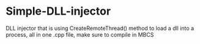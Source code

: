 # Simple-DLL-injector
DLL injector that is using CreateRemoteThread() method to load a dll into a process, all in one .cpp file, make sure to compile in MBCS

